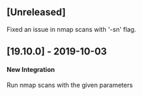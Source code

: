 ## [Unreleased]
Fixed an issue in nmap scans with '-sn' flag.


## [19.10.0] - 2019-10-03
#### New Integration
Run nmap scans with the given parameters
